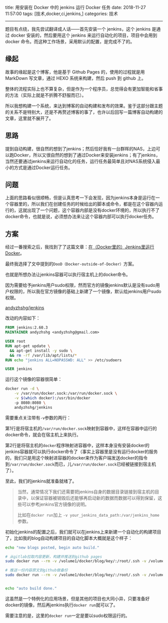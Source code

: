 title: 用安装在 Docker 中的 jenkins 运行 Docker 任务
date: 2018-11-27 11:57:00
tags: [技术,docker,ci,jenkins,]
categories: 技术

------

题目有点绕，我先尝试翻译成人话——首先安装一个 jenkins，这个 jenkins 是通过 docker 安装的，然后要用这个 jenkins 来运行自动化的项目，项目中会用到 docker 命令。而这种工作场景，采用默认的配置，是完成不了的。

<!--more-->

## 缘起

故事的缘起是这个博客，他是基于 Github Pages 的，使用的过程就是用 MarkDown 写文章，通过 HEXO 系统来构建，然后 push 到 github 上。

整体的流程实际上也不算复杂，但是作为一个程序员，总觉得会有更加智能和省事的方法（实际上就是不折腾不舒服而已）。

所以我想构建一个系统，来达到博客的自动构建和发布的效果。鉴于这部分跟主题的关系不是特别大，还是不再赘述博客的事了，也许以后回写一篇博客自动构建的文章，这里就不展开了。

## 思路

提到自动构建，很自然的想到了jenkins；然后恰好我有一台群晖的NAS，上边可以跑Docker，所以又很自然的想到了通过Docker来安装jenkins；有了jenkins，当然还要通过jenkins来运行自动化的任务，运行任务最简单且对NAS系统侵入最小的方式是通过Docker运行任务。

## 问题

上面的思路看似很顺畅，但是认真思考一下会发现，因为jenkins本身是运行在一个容器里的，所以我们在创建任务的时候给出的脚本或命令，都是在这个容器内运行的，这就出现了一个问题，这个容器内部是没有docker环境的，所以执行不了docker命令，也就是说，必须想办法来让这个容器内部可以执行docker任务。

## 方案

经过一番搜索之后，我找到了了这篇文章：[在（Docker里的）Jenkins里运行Docker](http://www.dockone.io/article/431)。

最终我选择了文中提到的`DooD（Docker-outside-of-Docker）`方案。

也就是所想办法让jenkins容器可以执行宿主机上的docker命令。

因为需要给予jenkins用户sudo权限，然而官方的镜像jenkins默认是没有sudo用户权限的，所以我在官方镜像的基础上新建了一个镜像，默认给jenkins用户sudo权限。

[andyzhshg/jenkins](https://hub.docker.com/r/andyzhshg/jenkins/)

改动的内容如下：

```dockerfile
FROM jenkins:2.60.3
MAINTAINER andyzhshg <andyzhshg@gmail.com>

USER root
RUN apt-get update \
  && apt-get install -y sudo \
  && rm -rf /var/lib/apt/lists/*
RUN echo "jenkins ALL=NOPASSWD: ALL" >> /etc/sudoers

USER jenkins
```

运行这个镜像的容器很简单：

```bash
docker run -d \
	-v /var/run/docker.sock:/var/run/docker.sock \
	-v $(which docker):/usr/bin/docker 
	-p 8080:8080 \
	andyzhshg/jenkins
```

需要重点关注带有`-v`参数的两行：

第1行是将宿主机的`/var/run/docker.sock`映射到容器中，这样在容器中运行的docker命令，就会在宿主机上来执行。

第2行是将宿主机的`docker`程序映射进容器中，这样本身没有安装docker的jenkins容器就可以执行docker命令了（事实上容器里是没有运行docker的服务的，我们只是用这个映射进容器的docker来作为客户端发送docker的指令到`/var/run/docker.sock`而已，儿`/var/run/docker.sock`已经被链接到宿主机了）。

至此，我们的jenkins就准备就绪了。

> 当然，通常情况下我们还需要把jenkins自身的数据目录链接到宿主机的目录中，以保证容器被销毁后还能够再启动新的数据而数据可以得到保留，这些可以参考jenkins官方镜像的说明。
>
> 比如在`docker run`加上 `-v your_jenkins_data_path:/var/jenkins_home`参数。

初始化jenkins的配置之后，我们就可以在jenkins上来新建一个自动化的构建项目了，比如我的blog自动构建项目的自动化脚本大概就是这个样子：

```bash
echo "new blogs posted, begin auto build."

# 从gitlab拉取内容更新，构建并推送到github pages
sudo docker run --rm -v /volume1/docker/blog/key/:/root/.ssh -v /volume1/docker/blog/up4dev:/blog andyzhshg/hexo

# 推送一份内容原文到github做备份
sudo docker run --rm -v /volume1/docker/blog/key/:/root/.ssh -v /volume1/docker/blog/up4dev:/blog andyzhshg/hexo /blog/backup2github.sh 


echo "auto build done."
```

这虽然是一个特例化的应用场景，但是其他的项目也大同小异，只要准备好docker的镜像，然后再jenkins执行`docker run`就可以了。

需要注意的是，这里的`docker run`一定是要以sudo权限运行的。

